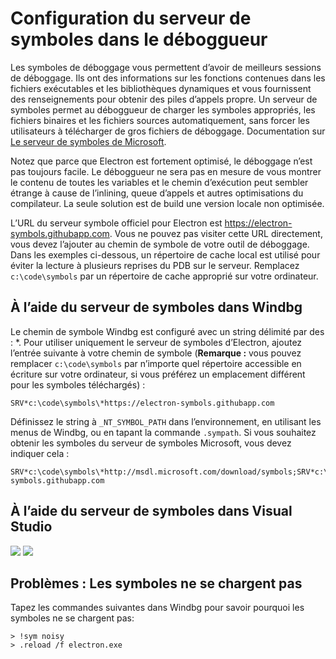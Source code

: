 # Configuration du serveur de symboles dans le déboggueur

Les symboles de déboggage vous permettent d’avoir de meilleurs sessions de déboggage. Ils ont des informations sur les fonctions contenues dans les fichiers exécutables et les bibliothèques dynamiques et vous fournissent des renseignements pour obtenir des piles d’appels propre. Un serveur de symboles permet au déboggueur de charger les symboles appropriés, les fichiers binaires et les fichiers sources automatiquement, sans forcer les utilisateurs à télécharger de gros fichiers de déboggage. Documentation sur [Le serveur de symboles de Microsoft](http://support.microsoft.com/kb/311503).

Notez que parce que Electron est fortement optimisé, le déboggage n’est pas toujours facile. Le déboggueur ne sera pas en mesure de vous montrer le contenu de toutes les variables et le chemin d’exécution peut sembler étrange à cause de l’inlining, queue d’appels et autres optimisations du compilateur. La seule solution est de build une version locale non optimisée.

L’URL du serveur symbole officiel pour Electron est https://electron-symbols.githubapp.com. Vous ne pouvez pas visiter cette URL directement, vous devez l’ajouter au chemin de symbole de votre outil de déboggage. Dans les exemples ci-dessous, un répertoire de cache local est utilisé pour éviter la lecture à plusieurs reprises du PDB sur le serveur. Remplacez `c:\code\symbols` par un répertoire de cache approprié sur votre ordinateur.

## À l’aide du serveur de symboles dans Windbg

Le chemin de symbole Windbg est configuré avec un string délimité par des : *. Pour utiliser uniquement le serveur de symboles d’Electron, ajoutez l’entrée suivante à votre chemin de symbole (**Remarque :** vous pouvez remplacer `c:\code\symbols` par n’importe quel répertoire accessible en écriture sur votre ordinateur, si vous préférez un emplacement différent pour les symboles téléchargés) :

    SRV*c:\code\symbols\*https://electron-symbols.githubapp.com
    

Définissez le string à `_NT_SYMBOL_PATH` dans l’environnement, en utilisant les menus de Windbg, ou en tapant la commande `.sympath`. Si vous souhaitez obtenir les symboles du serveur de symboles Microsoft, vous devez indiquer cela :

    SRV*c:\code\symbols\*http://msdl.microsoft.com/download/symbols;SRV*c:\code\symbols\*https://electron-symbols.githubapp.com
    

## À l’aide du serveur de symboles dans Visual Studio

<img src='https://mdn.mozillademos.org/files/733/symbol-server-vc8express-menu.jpg' /> <img src='https://mdn.mozillademos.org/files/2497/2005_options.gif' />

## Problèmes : Les symboles ne se chargent pas

Tapez les commandes suivantes dans Windbg pour savoir pourquoi les symboles ne se chargent pas:

    > !sym noisy
    > .reload /f electron.exe